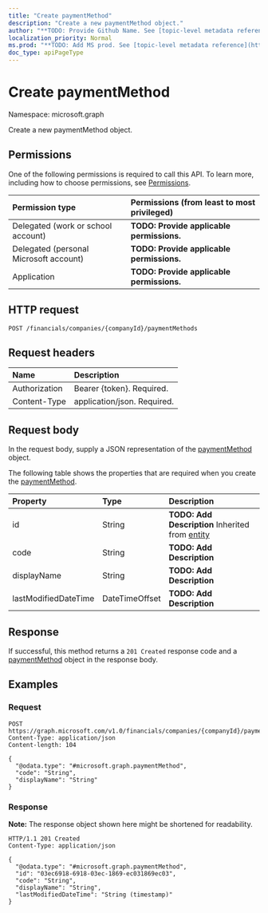 ```yaml
---
title: "Create paymentMethod"
description: "Create a new paymentMethod object."
author: "**TODO: Provide Github Name. See [topic-level metadata reference](https://msgo.azurewebsites.net/add/document/guidelines/metadata.html#topic-level-metadata)**"
localization_priority: Normal
ms.prod: "**TODO: Add MS prod. See [topic-level metadata reference](https://msgo.azurewebsites.net/add/document/guidelines/metadata.html#topic-level-metadata)**"
doc_type: apiPageType
---
```


# Create paymentMethod
Namespace: microsoft.graph



Create a new paymentMethod object.

## Permissions
One of the following permissions is required to call this API. To learn more, including how to choose permissions, see [Permissions](/graph/permissions-reference).

|Permission type|Permissions (from least to most privileged)|
|:---|:---|
|Delegated (work or school account)|**TODO: Provide applicable permissions.**|
|Delegated (personal Microsoft account)|**TODO: Provide applicable permissions.**|
|Application|**TODO: Provide applicable permissions.**|

## HTTP request

<!-- {
  "blockType": "ignored"
}
-->
``` http
POST /financials/companies/{companyId}/paymentMethods
```

## Request headers
|Name|Description|
|:---|:---|
|Authorization|Bearer {token}. Required.|
|Content-Type|application/json. Required.|

## Request body
In the request body, supply a JSON representation of the [paymentMethod](../resources/paymentmethod.md) object.

The following table shows the properties that are required when you create the [paymentMethod](../resources/paymentmethod.md).

|Property|Type|Description|
|:---|:---|:---|
|id|String|**TODO: Add Description** Inherited from [entity](../resources/entity.md)|
|code|String|**TODO: Add Description**|
|displayName|String|**TODO: Add Description**|
|lastModifiedDateTime|DateTimeOffset|**TODO: Add Description**|



## Response

If successful, this method returns a `201 Created` response code and a [paymentMethod](../resources/paymentmethod.md) object in the response body.

## Examples

### Request
<!-- {
  "blockType": "request",
  "name": "create_paymentmethod_from_"
}
-->
``` http
POST https://graph.microsoft.com/v1.0/financials/companies/{companyId}/paymentMethods
Content-Type: application/json
Content-length: 104

{
  "@odata.type": "#microsoft.graph.paymentMethod",
  "code": "String",
  "displayName": "String"
}
```


### Response
**Note:** The response object shown here might be shortened for readability.
<!-- {
  "blockType": "response",
  "truncated": true,
  "@odata.type": "microsoft.graph.paymentMethod"
}
-->
``` http
HTTP/1.1 201 Created
Content-Type: application/json

{
  "@odata.type": "#microsoft.graph.paymentMethod",
  "id": "03ec6918-6918-03ec-1869-ec031869ec03",
  "code": "String",
  "displayName": "String",
  "lastModifiedDateTime": "String (timestamp)"
}
```


